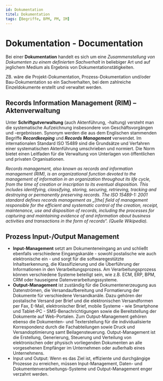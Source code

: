 ```yaml
---
id: Dokumentation
titel: Dokumentation
tags: [Begriffe, BPM, PM, IM]
---
```


# Dokumentation - Documentation

Bei einer **Dokumentation** handelt es sich um eine *Zusammenstellung von Dokumenten zu einem definierten Sachverhalt* in beliebiger Art und auf jeglichem Medium als Ergebnis von Dokumentationstätigkeiten.

ZB. wäre die Projekt-Dokumentation, Prozess-Dokumentation und/oder Bau-Dokumentation so ein Sachverhalten, bei dem zahlreiche Einzeldokumente erstellt und verwaltet werden. 



## Records Information Management (RIM) – Aktenverwaltung

Unter **Schriftgutverwaltung** (auch Aktenführung, -haltung) versteht man die systematische Aufzeichnung insbesondere von Geschäftsvorgängen und -ergebnissen. Synonym werden die aus dem Englischen stammenden Begriffe ***Recordkeeping*** und ***Records Management*** verwendet. Im internationalen Standard ISO 15489 sind die Grundsätze und Verfahren einer systematischen Aktenführung umschrieben und normiert. Die Norm bietet einen Leitfaden für die Verwaltung von Unterlagen von öffentlichen und privaten Organisationen.

*Records management, also known as records and information management (RIM), is an organizational function devoted to the management of  information in an organization throughout its life cycle, from the time  of creation or inscription to its eventual disposition. This includes  identifying, classifying, storing, securing, retrieving, tracking and  destroying or permanently preserving records. The ISO 15489-1: 2001  standard defines records management as „[the] field of management  responsible for the efficient and systematic control of the creation,  receipt, maintenance, use and disposition of records, including the  processes for capturing and maintaining evidence of and information  about business activities and transactions in the form of records“.  (Quelle Wikipedia).*



## Prozess Input-/Output Management

- **Input-Management** setzt am Dokumenteneingang an und schließt ebenfalls verschiedene Eingangskanäle - sowohl postalische wie auch elektronische ein - und sorgt für die softwaregestützte Inhaltserkennung, die Klassifizierung und die Überführung der Informationen in den Verarbeitungsprozess. Am Verarbeitungsprozess können verschiedene Systeme beteiligt sein, wie  z.B. ECM, ERP, BPM, CRM oder hauseigene Datenverarbeitungs­systeme.
- **Output-Management** ist zuständig für die Dokumentenerzeugung aus Datenströmen, die Versandaufbereitung und Formatierung der Dokumente für verschiedene Versandkanäle. Dazu gehören der postalische Versand per Brief und die elektronischen Versandformen per Fax, E-Mail, elektronischer Brief, mobile Systeme - wie Smartphone  und Tablet-PC - SMS-Benachrichtigungen sowie die Bereitstellung der Dokumente auf Web-Portalen. Zum Output-Management gehören ebenso die  Dokumenten- und Texterstellung für die individualisierte Korrespondenz durch die Fachabteilungen sowie Druck und Versandoptimierung samt Beilagensteuerung. Output-Management ist die Erstellung, Generierung, Steuerung und Verteilung von elektronischen oder physisch vorliegenden Dokumenten an alle vorgesehenen Empfänger im Unternehmen oder außerhalb  eines Unternehmens.
- Input und Output: Wenn es das Ziel ist, effiziente und durchgängige Prozesse zu erreichen, müssen  Input-Management, Daten- und Dokumentenverarbeitungs-Systeme und Output-Management enger verzahnt werden.

#### 